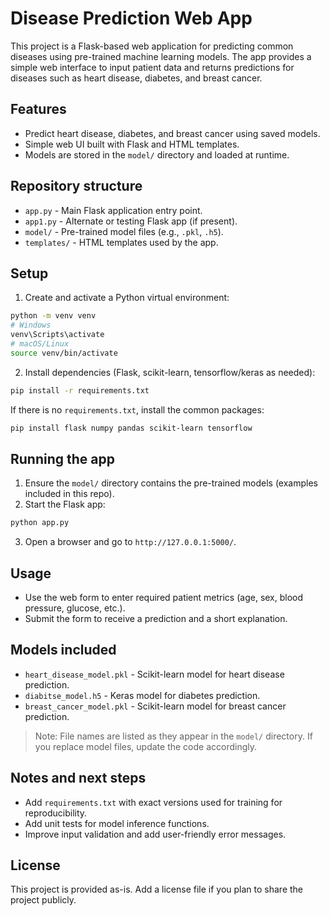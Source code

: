 # Disease Prediction Web App

This project is a Flask-based web application for predicting common diseases using pre-trained machine learning models. The app provides a simple web interface to input patient data and returns predictions for diseases such as heart disease, diabetes, and breast cancer.

## Features

- Predict heart disease, diabetes, and breast cancer using saved models.
- Simple web UI built with Flask and HTML templates.
- Models are stored in the `model/` directory and loaded at runtime.

## Repository structure

- `app.py` - Main Flask application entry point.
- `app1.py` - Alternate or testing Flask app (if present).
- `model/` - Pre-trained model files (e.g., `.pkl`, `.h5`).
- `templates/` - HTML templates used by the app.

## Setup

1. Create and activate a Python virtual environment:

```bash
python -m venv venv
# Windows
venv\Scripts\activate
# macOS/Linux
source venv/bin/activate
```

2. Install dependencies (Flask, scikit-learn, tensorflow/keras as needed):

```bash
pip install -r requirements.txt
```

If there is no `requirements.txt`, install the common packages:

```bash
pip install flask numpy pandas scikit-learn tensorflow
```

## Running the app

1. Ensure the `model/` directory contains the pre-trained models (examples included in this repo).
2. Start the Flask app:

```bash
python app.py
```

3. Open a browser and go to `http://127.0.0.1:5000/`.

## Usage

- Use the web form to enter required patient metrics (age, sex, blood pressure, glucose, etc.).
- Submit the form to receive a prediction and a short explanation.

## Models included

- `heart_disease_model.pkl` - Scikit-learn model for heart disease prediction.
- `diabitse_model.h5` - Keras model for diabetes prediction.
- `breast_cancer_model.pkl` - Scikit-learn model for breast cancer prediction.

> Note: File names are listed as they appear in the `model/` directory. If you replace model files, update the code accordingly.

## Notes and next steps

- Add `requirements.txt` with exact versions used for training for reproducibility.
- Add unit tests for model inference functions.
- Improve input validation and add user-friendly error messages.

## License

This project is provided as-is. Add a license file if you plan to share the project publicly. 